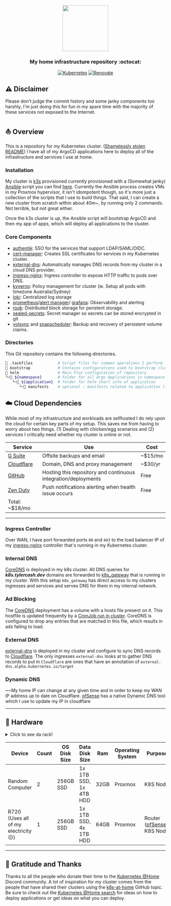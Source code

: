 <div align="center">

<img src="https://camo.githubusercontent.com/5b298bf6b0596795602bd771c5bddbb963e83e0f/68747470733a2f2f692e696d6775722e636f6d2f7031527a586a512e706e67" align="center" width="144px" height="144px"/>

### My home infrastructure repository :octocat:

</div>

<div align="center">

[![Kubernetes](https://img.shields.io/badge/v1.24-blue?style=for-the-badge&logo=kubernetes&logoColor=white)](https://k3s.io/)
[![Renovate](https://img.shields.io/github/actions/workflow/status/onedr0p/home-ops/renovate.yaml?branch=main&label=&logo=renovatebot&style=for-the-badge&color=blue)](https://github.com/onedr0p/home-ops/actions/workflows/renovate.yaml)

</div>

## ⚠️ Disclaimer

Please don't judge the commit history and some janky components too harshly, I'm just doing this for fun in my spare time with the majority of these services not exposed to the Internet.

## ⛵ Overview

This is a repository for my Kubernetes cluster. ([Shamelessly stolen README](https://github.com/onedr0p/home-ops)) I have all of my ArgoCD applications here to deploy all of the infrastructure and services I use at home.

### Installation

My cluster is [k3s](https://k3s.io/) provisioned currently provisioned with a (Somewhat janky) [Ansible](https://www.ansible.com/) script you can find [here](https://github.com/Tyler-Cash/k3s-ansible). Currently the Ansible process creates VMs in my Proxmox hypervisor, it isn't idompotent though, so it's more just a collection of the scripts that I use to build things. That said, I can create a new cluster from scratch within about 40m~, by running only 2 commands. Not terrible, but not great either.

Once the k3s cluster is up, the Ansible script will bootstrap ArgoCD and then my app of apps, which will deploy all applications to the cluster.

### Core Components

- [authentik](https://goauthentik.io/): SSO for the services that support LDAP/SAML/OIDC.
- [cert-manager](https://cert-manager.io/docs/): Creates SSL certificates for services in my Kubernetes cluster.
- [external-dns](https://github.com/kubernetes-sigs/external-dns): Automatically manages DNS records from my cluster in a cloud DNS provider.
- [ingress-nginx](https://github.com/kubernetes/ingress-nginx/): Ingress controller to expose HTTP traffic to pods over DNS.
- [kyverno](https://kyverno.io/): Policy management for cluster (ie. Setup all pods with timezone Australia/Sydney)
- [loki](https://grafana.com/oss/loki/): Centralized log storage
- [prometheus](https://prometheus.io/)/[alert manager](https://prometheus.io/docs/alerting/latest/alertmanager/)/ [grafana](https://grafana.com/): Observability and alerting
- [rook](https://github.com/rook/rook): Distributed block storage for peristent storage.
- [sealed-secrets](https://sealed-secrets.netlify.app/): Secret manager so secrets can be stored encrypted in git 
- [volsync](https://github.com/backube/volsync) and [snapscheduler](https://github.com/backube/snapscheduler): Backup and recovery of persistent volume claims.

### Directories

This Git repository contains the following directories.

```sh
📁 .taskfiles           # Script files for common operations I perform
📁 bootstrap            # Contains configurations used to bootstrap cluster
📁 helm                 # Main Flux configuration of repository
└─📁 ${namespace}       # Folder for all Argo Applications in namespace
   └─📁 ${application}  # folder for helm chart info of application
      └─📁 manifests    # optional : manifests related to application (i.e. Secrets, ClusterPolicy, etc)
```

## ☁️ Cloud Dependencies

While most of my infrastructure and workloads are selfhosted I do rely upon the cloud for certain key parts of my setup. This saves me from having to worry about two things. (1) Dealing with chicken/egg scenarios and (2) services I critically need whether my cluster is online or not.

| Service                                         | Use                                                               | Cost           |
|-------------------------------------------------|-------------------------------------------------------------------|----------------|
| [G Suite](https://workspace.google.com/intl/en_au/)      | Offsite backups and email                                       | ~$15/mo         |
| [Cloudflare](https://www.cloudflare.com/)       | Domain, DNS and proxy management                                  | ~$30/yr        |
| [GitHub](https://github.com/)                   | Hosting this repository and continuous integration/deployments    | Free           |
| [Zen Duty](https://www.zenduty.com/)               | Push notifications alerting when health issue occurs                   | Free           |
| Total: ~$18/mo |

---

### Ingress Controller

Over WAN, I have port forwarded ports `80` and `443` to the load balancer IP of my [ingress-nginx](https://github.com/kubernetes/ingress-nginx) controller that's running in my Kubernetes cluster.

### Internal DNS

[CoreDNS](https://github.com/coredns/coredns) is deployed in my k8s cluster. All DNS queries for _**k8s.tylercash.dev**_ domains are forwarded to [k8s_gateway](https://github.com/ori-edge/k8s_gateway) that is running in my cluster. With this setup `k8s_gateway` has direct access to my clusters ingresses and services and serves DNS for them in my internal network.

### Ad Blocking

The [CoreDNS](https://github.com/coredns/coredns) deployment has a volume with a hosts file present on it. This hostfile is updated frequently by a [CronJob run in cluster](manifests\networking\adblock-updater\cron.yaml). CoreDNS is configured to drop any entries that are matched in this file, which results in ads failing to load.

### External DNS

[external-dns](https://github.com/kubernetes-sigs/external-dns) is deployed in my cluster and configure to sync DNS records to [Cloudflare](https://www.cloudflare.com/). The only ingresses `external-dns` looks at to gather DNS records to put in `Cloudflare` are ones that have an annotation of `external-dns.alpha.kubernetes.io/target`

### Dynamic DNS

~~My home IP can change at any given time and in order to keep my WAN IP address up to date on Cloudflare. [pfSense](https://www.pfsense.org/) has a native Dynamic DNS tool which I use to update my IP in cloudflare

---

## 🔧 Hardware

<details>
  <summary>Click to see da rack!</summary>

  <img src="https://user-images.githubusercontent.com/213795/172947261-65a82dcd-3274-45bd-aabf-140d60a04aa9.png" align="center" width="200px" alt="rack"/>
</details>

| Device                    | Count | OS Disk Size | Data Disk Size              | Ram  | Operating System | Purpose             |
|---------------------------|-------|--------------|-----------------------------|------|------------------|---------------------|
| Random Computer                          | 2     | 256GB SSD  | 1x 1TB SSD, 1x 4TB HDD       | 32GB | Proxmox         | K8S Node              |
| R720 (Uses all of my electricity ☹️)    | 1     | 256GB SSD  | 1x 1TB SSD, 4x 1TB HDD        | 64GB | Proxmox         | Router ([pfSense](https://www.pfsense.org/)), K8S Node              |

---

## 🤝 Gratitude and Thanks

Thanks to all the people who donate their time to the [Kubernetes @Home](https://discord.gg/k8s-at-home) Discord community. A lot of inspiration for my cluster comes from the people that have shared their clusters using the [k8s-at-home](https://github.com/topics/k8s-at-home) GitHub topic. Be sure to check out the [Kubernetes @Home search](https://nanne.dev/k8s-at-home-search/) for ideas on how to deploy applications or get ideas on what you can deploy.
